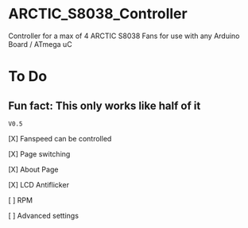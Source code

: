 # ARCTIC_S8038_Controller
Controller for a max of 4 ARCTIC S8038 Fans for use with any Arduino Board / ATmega uC

# To Do
Fun fact: This only works like half of it
----------------------------------------------------------------------------
	V0.5

[X]	Fanspeed can be controlled

[X]	Page switching

[X]	About Page

[X]	LCD Antiflicker  

[ ]	RPM 

[ ] Advanced settings  

